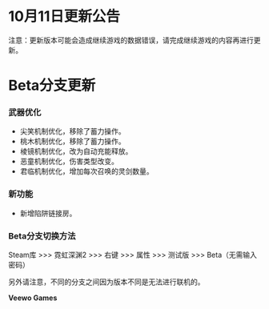 # 10月11日更新公告

注意：更新版本可能会造成继续游戏的数据错误，请完成继续游戏的内容再进行更新。

# Beta分支更新

### 武器优化

* 尖笑机制优化，移除了蓄力操作。
* 桃木机制优化，移除了蓄力操作。
* 棱镜机制优化，改为自动充能释放。
* 恶童机制优化，伤害类型改变。
* 君临机制优化，增加每次召唤的灵剑数量。
### 新功能

* 新增陷阱链接房。
### Beta分支切换方法

Steam库 >>> 霓虹深渊2 >>> 右键 >>> 属性 >>> 测试版 >>> Beta（无需输入密码）

另外请注意，不同的分支之间因为版本不同是无法进行联机的。

**Veewo Games**

